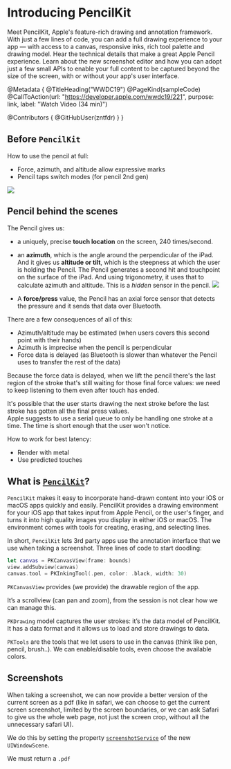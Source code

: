 # Introducing PencilKit

Meet PencilKit, Apple's feature-rich drawing and annotation framework. With just a few lines of code, you can add a full drawing experience to your app — with access to a canvas, responsive inks, rich tool palette and drawing model. Hear the technical details that make a great Apple Pencil experience. Learn about the new screenshot editor and how you can adopt just a few small APIs to enable your full content to be captured beyond the size of the screen, with or without your app's user interface.

@Metadata {
   @TitleHeading("WWDC19")
   @PageKind(sampleCode)
   @CallToAction(url: "https://developer.apple.com/wwdc19/221", purpose: link, label: "Watch Video (34 min)")

   @Contributors {
      @GitHubUser(zntfdr)
   }
}



## Before `PencilKit`

How to use the pencil at full:

- Force, azimuth, and altitude allow expressive marks 
- Pencil taps switch modes (for pencil 2nd gen)

![][pencilChartImage]

## Pencil behind the scenes

The Pencil gives us:

- a uniquely, precise **touch location** on the screen, 240 times/second.
- an **azimuth**, which is the angle around the perpendicular of the iPad. And it gives us **altitude or tilt**, which is the steepness at which the user is holding the Pencil. The Pencil generates a second hit and touchpoint on the surface of the iPad. And using trigonometry, it uses that to calculate azimuth and altitude. This is a _hidden_ sensor in the pencil.
![][azImage]

- A **force/press** value, the Pencil has an axial force sensor that detects the pressure and it sends that data over Bluetooth. 

There are a few consequences of all of this:

- Azimuth/altitude may be estimated (when users covers this second point with their hands)
- Azimuth is imprecise when the pencil is perpendicular
- Force data is delayed (as Bluetooth is slower than whatever the Pencil uses to transfer the rest of the data)

Because the force data is delayed, when we lift the pencil there's the last region of the stroke that's still waiting for those final force values:
we need to keep listening to them even after touch has ended. 

It's possible that the user starts drawing the next stroke before the last stroke has gotten all the final press values.  
Apple suggests to use a serial queue to only be handling one stroke at a time. The time is short enough that the user won't notice.

How to work for best latency:
- Render with metal
- Use predicted touches

## What is [`PencilKit`][pkDoc]?

`PencilKit` makes it easy to incorporate hand-drawn content into your iOS or macOS apps quickly and easily. PencilKit provides a drawing environment for your iOS app that takes input from Apple Pencil, or the user's finger, and turns it into high quality images you display in either iOS or macOS. The environment comes with tools for creating, erasing, and selecting lines.

In short, `PencilKit` lets 3rd party apps use the annotation interface that we use when taking a screenshot.
Three lines of code to start doodling:

```swift
let canvas = PKCanvasView(frame: bounds)
view.addSubview(canvas) 
canvas.tool = PKInkingTool(.pen, color: .black, width: 30) 
```

`PKCanvasView` provides (we provide) the drawable region of the app.

It’s a scrollview (can pan and zoom), from the session is not clear how we can manage this.

`PKDrawing` model captures the user strokes: it’s the data model of PencilKit. 
It has a data format and it allows us to load and store drawings to data.

`PKTools` are the tools that we let users to use in the canvas (think like pen, pencil, brush..). We can enable/disable tools, even choose the available colors.

## Screenshots

When taking a screenshot, we can now provide a better version of the current screen as a pdf (like in safari, we can choose to get the current screen screenshot, limited by the screen boundaries, or we can ask Safari to give us the whole web page, not just the screen crop, without all the unnecessary safari UI).

We do this by setting the property [`screenshotService`][ssDoc] of the new `UIWindowScene`.

We must return a `.pdf`

[pkDoc]: https://developer.apple.com/documentation/pencilkit
[ssDoc]: https://developer.apple.com/documentation/uikit/uiwindowscene/3213938-screenshotservice

[pencilChartImage]: WWDC19-221-pencilChart
[azImage]: WWDC19-221-az